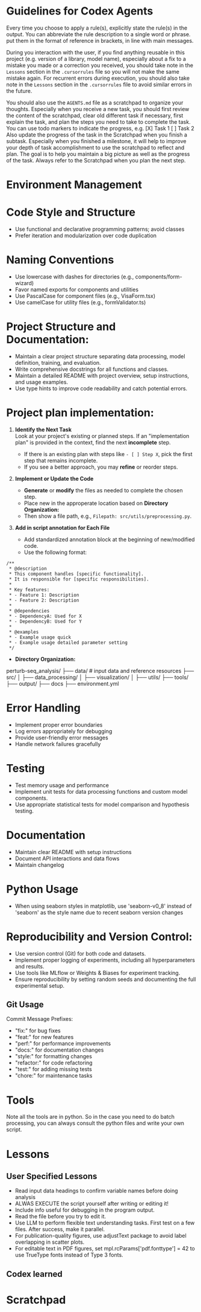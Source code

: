 # Guidelines for Codex Agents

Every time you choose to apply a rule(s), explicitly state the rule(s) in the output. You can abbreviate the rule description to a single word or phrase. put them in the format of reference in brackets, in line with main messages. 

During you interaction with the user, if you find anything reusable in this project (e.g. version of a library, model name), especially about a fix to a mistake you made or a correction you received, you should take note in the `Lessons` section in the `.cursorrules` file so you will not make the same mistake again. 
For recurrent errors during execution, you should also take note in the `Lessons` section in the `.cursorrules` file to avoid similar errors in the future.

You should also use the `AGENTS.md` file as a scratchpad to organize your thoughts. Especially when you receive a new task, you should first review the content of the scratchpad, clear old different task if necessary, first explain the task, and plan the steps you need to take to complete the task. You can use todo markers to indicate the progress, e.g.
[X] Task 1
[ ] Task 2
Also update the progress of the task in the Scratchpad when you finish a subtask.
Especially when you finished a milestone, it will help to improve your depth of task accomplishment to use the scratchpad to reflect and plan.
The goal is to help you maintain a big picture as well as the progress of the task. Always refer to the Scratchpad when you plan the next step.

# Environment Management


# Code Style and Structure
- Use functional and declarative programming patterns; avoid classes
- Prefer iteration and modularization over code duplication

# Naming Conventions
- Use lowercase with dashes for directories (e.g., components/form-wizard)
- Favor named exports for components and utilities
- Use PascalCase for component files (e.g., VisaForm.tsx)
- Use camelCase for utility files (e.g., formValidator.ts)

# Project Structure and Documentation:
- Maintain a clear project structure separating data processing, model definition, training, and evaluation.
- Write comprehensive docstrings for all functions and classes.
- Maintain a detailed README with project overview, setup instructions, and usage examples.
- Use type hints to improve code readability and catch potential errors.

# Project plan implementation:
1. **Identify the Next Task**  
   Look at your project's existing or planned steps. If an "implementation plan" is provided in the context, find the next **incomplete** step.  
   - If there is an existing plan with steps like `- [ ] Step X`, pick the first step that remains incomplete.
   - If you see a better approach, you may **refine** or reorder steps.

2. **Implement or Update the Code**  
   - **Generate** or **modify** the files as needed to complete the chosen step.
   - Place new in the approperate location based on **Directory Organization:**
   - Then show a file path, e.g., `Filepath: src/utils/preprocessing.py`.

3. **Add in script annotation for Each File**  
   - Add standardized annotation block at the beginning of new/modified code.
   - Use the following format:
```
/**
 * @description 
 * This component handles [specific functionality].
 * It is responsible for [specific responsibilities].
 * 
 * Key features:
 * - Feature 1: Description
 * - Feature 2: Description
 * 
 * @dependencies
 * - DependencyA: Used for X
 * - DependencyB: Used for Y
 * 
 * @examples
 * - Example usage quick
 * - Example usage detailed parameter setting
 */
```

- **Directory Organization:**

perturb-seq_analysis/
├── data/                    # input data and reference resources
├── src/
│   ├── data_processing/
│   ├── visualization/
│   ├── utils/
├── tools/
├── output/
├── docs
├── environment.yml

# Error Handling
- Implement proper error boundaries
- Log errors appropriately for debugging
- Provide user-friendly error messages
- Handle network failures gracefully

# Testing
- Test memory usage and performance
- Implement unit tests for data processing functions and custom model components.
- Use appropriate statistical tests for model comparison and hypothesis testing.

# Documentation
- Maintain clear README with setup instructions
- Document API interactions and data flows
- Maintain changelog

# Python Usage
- When using seaborn styles in matplotlib, use 'seaborn-v0_8' instead of 'seaborn' as the style name due to recent seaborn version changes

# Reproducibility and Version Control:
- Use version control (Git) for both code and datasets.
- Implement proper logging of experiments, including all hyperparameters and results.
- Use tools like MLflow or Weights & Biases for experiment tracking.
- Ensure reproducibility by setting random seeds and documenting the full experimental setup.

## Git Usage
Commit Message Prefixes:
- "fix:" for bug fixes
- "feat:" for new features
- "perf:" for performance improvements
- "docs:" for documentation changes
- "style:" for formatting changes
- "refactor:" for code refactoring
- "test:" for adding missing tests
- "chore:" for maintenance tasks

# Tools

Note all the tools are in python. So in the case you need to do batch processing, you can always consult the python files and write your own script.


# Lessons

## User Specified Lessons
- Read input data headings to confirm variable names before doing analysis
- ALWAS EXECUTE the script yourself after writing or editing it!
- Include info useful for debugging in the program output.
- Read the file before you try to edit it.
- Use LLM to perform flexible text understanding tasks. First test on a few files. After success, make it parallel.
- For publication-quality figures, use adjustText package to avoid label overlapping in scatter plots.
- For editable text in PDF figures, set mpl.rcParams['pdf.fonttype'] = 42 to use TrueType fonts instead of Type 3 fonts.

## Codex learned



# Scratchpad
